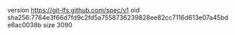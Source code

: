 version https://git-lfs.github.com/spec/v1
oid sha256:7764e3f66d7fd9c2fd5a7558736239828ee82cc7116d613e07a45bde6ac0038b
size 3090
